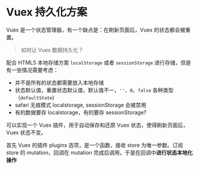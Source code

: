 # Vuex 持久化方案
Vuex 是一个状态管理器，有一个缺点是：在刷新页面后，Vuex 的状态都会被重置。

> 如何让 Vuex 数据持久化？

配合 HTML5 本地存储方案 `localStorage` 或者 `sessionStorage` 进行存储，但是有一些情况需要考虑：
- 并不是所有的状态都需要放入本地存储
- 状态默认值，重置状态默认值，默认值不一，`''`、`0`、`false` 各种类型（`defaultState`)
- safari 无痕模式 localstorage, sessionStorage 会被禁用
- 有的数据要存 localstorage，有的要存 sessionStorage?

可以实现一个 Vuex 插件，用于自动保存和还原 Vuex 状态，使得刷新页面后，Vuex 状态不变。

首先 Vuex 的插件 plugins 选项，是一个函数，接收 store 为唯一参数。订阅 store 的 mutation，回调在 mutation 完成后调用，于是在回调中**进行状态本地化操作**